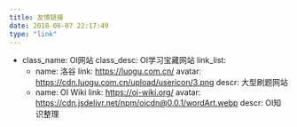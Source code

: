 ```yaml
---
title: 友情链接
date: 2018-06-07 22:17:49
type: "link"
---
```



- class_name: OI网站
  class_desc: OI学习宝藏网站
  link_list: 
    - name: 洛谷
      link: https://luogu.com.cn/
      avatar: https://cdn.luogu.com.cn/upload/usericon/3.png
      descr: 大型刷题网站
    - name: OI Wiki
      link: https://oi-wiki.org/
      avatar: https://cdn.jsdelivr.net/npm/oicdn@0.0.1/wordArt.webp
      descr: OI知识整理

